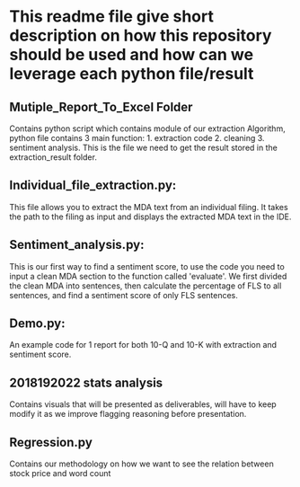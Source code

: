# This readme file give short description on how this repository should be used and how can we leverage each python file/result

## Mutiple_Report_To_Excel Folder
Contains python script which contains module of our extraction Algorithm, python file contains 3 main function: 1. extraction code 2. cleaning 3. sentiment analysis. This is the file we need to get the result stored in the extraction_result folder.

## Individual_file_extraction.py:

This file allows you to extract the MDA text from an individual filing. It takes the path to the filing as input and displays the extracted MDA text in the IDE.

## Sentiment_analysis.py:

This is our first way to find a sentiment score, to use the code you need to input a clean MDA section to the function called 'evaluate'.
We first divided the clean MDA into sentences, then calculate the percentage of FLS to all sentences, and find a sentiment score of only FLS sentences.


## Demo.py:

An example code for 1 report for both 10-Q and 10-K with extraction and sentiment score.

## 2018192022 stats analysis

Contains visuals that will be presented as deliverables, will have to keep modify it as we improve flagging reasoning before presentation.

## Regression.py
Contains our methodology on how we want to see the relation between stock price and word count
